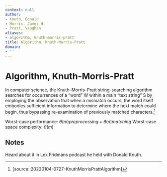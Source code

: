 ```yaml
---
context: null
author:
- Knuth, Donald
- Morris, James H.
- Pratt, Vaughan
aliases:
- algorithm, knuth-morris-pratt
title: Algorithm, Knuth-Morris-Pratt
domain:
- ''
---
```


# Algorithm, Knuth-Morris-Pratt

In computer science, the Knuth–Morris–Pratt string-searching algorithm searches for occurrences of a “word” W within a main “text string” S by employing the observation that when a mismatch occurs, the word itself embodies sufficient information to determine where the next match could begin, thus bypassing re-examination of previously matched characters.[^1]

Worst-case performance: $\theta(m) preprocessing + \theta(n) matching$
Worst-case space complexity: $\theta(m)$
## Notes

Heard about it in Lex Fridmans podcast he held with Donald Knuth.

[^1]: [source::20220104-0727-KnuthMorrisPrattAlgorithm]
